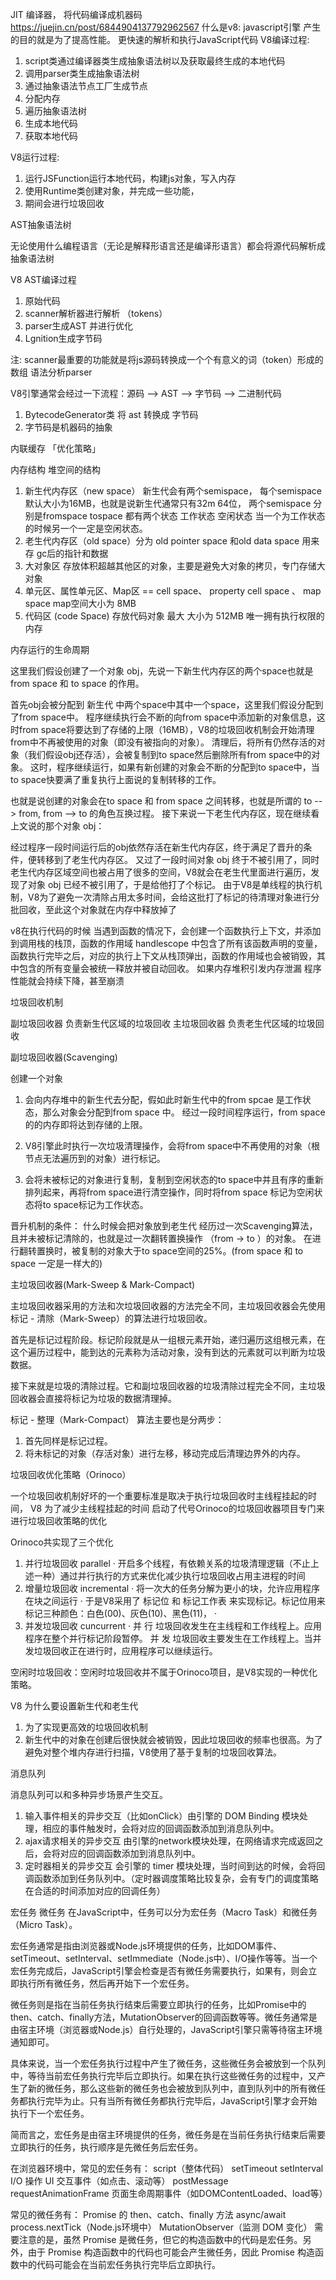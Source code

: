 
JIT 编译器， 将代码编译成机器码
https://juejin.cn/post/6844904137792962567
什么是v8:
 javascript引擎
 产生的目的就是为了提高性能。 更快速的解析和执行JavaScript代码
V8编译过程:
 1. script类通过编译器类生成抽象语法树以及获取最终生成的本地代码
 2. 调用parser类生成抽象语法树
 3. 通过抽象语法节点工厂生成节点
 4. 分配内存
 5. 遍历抽象语法树
 6. 生成本地代码
 7. 获取本地代码

V8运行过程:
 1. 运行JSFunction运行本地代码，构建js对象，写入内存
 2. 使用Runtime类创建对象，并完成一些功能，
 3. 期间会进行垃圾回收

AST抽象语法树

无论使用什么编程语言（无论是解释形语言还是编译形语言）都会将源代码解析成 抽象语法树

V8 AST编译过程
 1. 原始代码
 2. scanner解析器进行解析 （tokens）
 3. parser生成AST 并进行优化
 4. Lgnition生成字节码

注: scanner最重要的功能就是将js源码转换成一个个有意义的词（token）形成的数组
    语法分析parser 

V8引擎通常会经过一下流程：源码 --> AST --> 字节码 --> 二进制代码
 1. BytecodeGenerator类 将 ast 转换成 字节码 
 2. 字节码是机器码的抽象

内联缓存 「优化策略」

内存结构
堆空间的结构
 1. 新生代内存区（new space） 新生代会有两个semispace， 每个semispace 默认大小为16MB，也就是说新生代通常只有32m 64位， 两个semispace 分别是fromspace tospace 都有两个状态 工作状态 空闲状态  当一个为工作状态的时候另一个一定是空闲状态。
 2. 老生代内存区（old space）分为 old pointer space 和old data space 用来存 gc后的指针和数据
 3. 大对象区 存放体积超越其他区的对象，主要是避免大对象的拷贝，专门存储大对象
 4. 单元区、属性单元区、Map区 == cell space、 property cell space 、 map space 
    map空间大小为 8MB
 5. 代码区 (code Space) 存放代码对象 最大 大小为 512MB 唯一拥有执行权限的内存

内存运行的生命周期

这里我们假设创建了一个对象 obj，先说一下新生代内存区的两个space也就是 from space 和 to space 的作用。

首先obj会被分配到 新生代 中两个space中其中一个space，这里我们假设分配到了from space中。
程序继续执行会不断的向from space中添加新的对象信息，这时from space将要达到了存储的上限（16MB），V8的垃圾回收机制会开始清理from中不再被使用的对象（即没有被指向的对象）。
清理后，将所有仍然存活的对象（我们假设obj还存活），会被复制到to space然后删除所有from space中的对象。
这时，程序继续运行，如果有新创建的对象会不断的分配到to space中，当to space快要满了重复执行上面说的复制转移的工作。

也就是说创建的对象会在to space 和 from space 之间转移，也就是所谓的 to --> from, from --> to 的角色互换过程。
  接下来说一下老生代内存区，现在继续看上文说的那个对象 obj：

经过程序一段时间运行后的obj依然存活在新生代内存区，终于满足了晋升的条件，便转移到了老生代内存区。
又过了一段时间对象 obj 终于不被引用了，同时老生代内存区域空间也被占用了很多的空间，V8就会在老生代里面进行遍历，发现了对象 obj 已经不被引用了，于是给他打了个标记。
由于V8是单线程的执行机制，V8为了避免一次清除占用太多时间，会给这批打了标记的待清理对象进行分批回收，至此这个对象就在内存中释放掉了

v8在执行代码的时候
当遇到函数的情况下，会创建一个函数执行上下文，并添加到调用栈的栈顶，函数的作用域 handlescope 中包含了所有该函数声明的变量，函数执行完毕之后，对应的执行上下文从栈顶弹出，函数的作用域也会被销毁，其中包含的所有变量会被统一释放并被自动回收。 如果内存堆积引发内存泄漏 程序性能就会持续下降，甚至崩溃

垃圾回收机制

  副垃圾回收器 负责新生代区域的垃圾回收
  主垃圾回收器 负责老生代区域的垃圾回收

副垃圾回收器(Scavenging)

创建一个对象
  1. 会向内存堆中的新生代去分配，假如此时新生代中的from spcae 是工作状态，那么对象会分配到from space 中。
经过一段时间程序运行，from space的的内存即将达到存储的上限。

  2. V8引擎此时执行一次垃圾清理操作，会将from space中不再使用的对象（根节点无法遍历到的对象）进行标记。

  3. 会将未被标记的对象进行复制，复制到空闲状态的to space中并且有序的重新排列起来，再将from space进行清空操作，同时将from space 标记为空闲状态将to space标记为工作状态。

晋升机制的条件： 什么时候会把对象放到老生代
 经历过一次Scavenging算法，且并未被标记清除的，也就是过一次翻转置换操作 （from -> to ）的对象。
 在进行翻转置换时，被复制的对象大于to space空间的25%。(from space 和 to space 一定是一样大的)

主垃圾回收器(Mark-Sweep & Mark-Compact)

  主垃圾回收器采用的方法和次垃圾回收器的方法完全不同，主垃圾回收器会先使用标记 - 清除（Mark-Sweep）的算法进行垃圾回收。

  首先是标记过程阶段。标记阶段就是从一组根元素开始，递归遍历这组根元素，在这个遍历过程中，能到达的元素称为活动对象，没有到达的元素就可以判断为垃圾数据。

  接下来就是垃圾的清除过程。它和副垃圾回收器的垃圾清除过程完全不同，主垃圾回收器会直接将标记为垃圾的数据清理掉。


  标记 - 整理（Mark-Compact） 算法主要也是分两步：
  1. 首先同样是标记过程。
  2. 将未标记的对象（存活对象）进行左移，移动完成后清理边界外的内存。

垃圾回收优化策略（Orinoco）

一个垃圾回收机制好坏的一个重要标准是取决于执行垃圾回收时主线程挂起的时间，
V8 为了减少主线程挂起的时间 启动了代号Orinoco的垃圾回收器项目专门来进行垃圾回收策略的优化

Orinoco共实现了三个优化
1. 并行垃圾回收 parallel
  · 开启多个线程，有依赖关系的垃圾清理逻辑（不止上述一种）通过并行执行的方式来优化减少执行垃圾回收占用主进程的时间
2. 增量垃圾回收 incremental
  · 将一次大的任务分解为更小的块，允许应用程序在块之间运行
  · 于是V8采用了 标记位 和 标记工作表 来实现标记。标记位用来标记三种颜色：白色(00)、灰色(10)、黑色(11)，
  · 
3. 并发垃圾回收 cuncurrent
  · 并 行 垃圾回收发生在主线程和工作线程上。应用程序在整个并行标记阶段暂停。
    并 发 垃圾回收主要发生在工作线程上。当并发垃圾回收正在进行时，应用程序可以继续运行。

空闲时垃圾回收：空闲时垃圾回收并不属于Orinoco项目，是V8实现的一种优化策略。



V8 为什么要设置新生代和老生代
  1. 为了实现更高效的垃圾回收机制
  2. 新生代中的对象在创建后很快就会被销毁，因此垃圾回收的频率也很高。为了避免对整个堆内存进行扫描，V8使用了基于复制的垃圾回收算法。



消息队列

消息队列可以和多种异步场景产生交互。
1. 输入事件相关的异步交互（比如onClick）由引擎的 DOM Binding 模块处理，相应的事件触发时，会将对应的回调函数添加到消息队列中。
2. ajax请求相关的异步交互 由引擎的network模块处理，在网络请求完成返回之后，会将对应的回调函数添加到消息队列中。
3. 定时器相关的异步交互 会引擎的 timer 模块处理，当时间到达的时候，会将回调函数添加到任务队列中。（定时器调度策略比较复杂，会有专门的调度策略在合适的时间添加对应的回调任务）


宏任务 微任务
在JavaScript中，任务可以分为宏任务（Macro Task）和微任务（Micro Task）。

宏任务通常是指由浏览器或Node.js环境提供的任务，比如DOM事件、setTimeout、setInterval、setImmediate（Node.js中）、I/O操作等等。当一个宏任务完成后，JavaScript引擎会检查是否有微任务需要执行，如果有，则会立即执行所有微任务，然后再开始下一个宏任务。

微任务则是指在当前任务执行结束后需要立即执行的任务，比如Promise中的then、catch、finally方法，MutationObserver的回调函数等等。微任务通常是由宿主环境（浏览器或Node.js）自行处理的，JavaScript引擎只需等待宿主环境通知即可。

具体来说，当一个宏任务执行过程中产生了微任务，这些微任务会被放到一个队列中，等待当前宏任务执行完毕后立即执行。如果在执行这些微任务的过程中，又产生了新的微任务，那么这些新的微任务也会被放到队列中，直到队列中的所有微任务都执行完毕为止。只有当所有微任务都执行完毕后，JavaScript引擎才会开始执行下一个宏任务。

简而言之，宏任务是由宿主环境提供的任务，微任务是在当前任务执行结束后需要立即执行的任务，执行顺序是先微任务后宏任务。

在浏览器环境中，常见的宏任务有：
script（整体代码）
setTimeout
setInterval
I/O 操作
UI 交互事件（如点击、滚动等）
postMessage
requestAnimationFrame
页面生命周期事件（如DOMContentLoaded、load等）

常见的微任务有：
Promise 的 then、catch、finally 方法
async/await
process.nextTick（Node.js环境中）
MutationObserver（监测 DOM 变化）
需要注意的是，虽然 Promise 是微任务，但它的构造函数中的代码是宏任务。另外，由于 Promise 构造函数中的代码也可能会产生微任务，因此 Promise 构造函数中的代码可能会在当前宏任务执行完毕后立即执行。